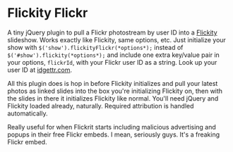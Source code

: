 # Flickity Flickr

A tiny jQuery plugin to pull a Flickr photostream by user ID into a [Flickity](http://flickity.metafizzy.co/) slideshow. Works exactly like Flickity, same options, etc. Just initialize your show with `$('show').flickityFlickr(*options*);` instead of `$('#show').flickity(*options*);` and include one extra key/value pair in your options, `flickrId`, with your Flickr user ID as a string. Look up your user ID at [idgettr.com](http://idgettr.com/).

All this plugin does is hop in before Flickity initializes and pull your latest photos as linked slides into the box you're initializing Flickity on, then with the slides in there it initializes Flickity like normal. You'll need jQuery and Flickity loaded already, naturally. Required attribution is handled automatically.

Really useful for when Flickrit starts including malicious advertising and popups in their free Flickr embeds. I mean, seriously guys. It's a freaking Flickr embed.